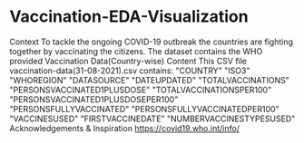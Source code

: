 # Vaccination-EDA-Visualization
Context To tackle the ongoing COVID-19 outbreak the countries are fighting together by vaccinating the citizens. The dataset contains the WHO provided Vaccination Data(Country-wise)  Content This CSV file vaccination-data(31-08-2021).csv contains: "COUNTRY" "ISO3" "WHOREGION" "DATASOURCE" "DATEUPDATED" "TOTALVACCINATIONS" "PERSONSVACCINATED1PLUSDOSE" "TOTALVACCINATIONSPER100" "PERSONSVACCINATED1PLUSDOSEPER100" "PERSONSFULLYVACCINATED" "PERSONSFULLYVACCINATEDPER100" "VACCINESUSED" "FIRSTVACCINEDATE" "NUMBERVACCINESTYPESUSED"  Acknowledgements &amp; Inspiration https://covid19.who.int/info/
